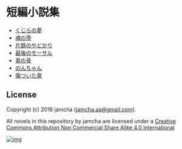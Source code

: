 # 短編小説集

-   [くじらの夢](https://github.com/jamcha-aa/ShortShort/blob/master/articles/WhaleDreams.md)
-   [魂の壺](https://github.com/jamcha-aa/ShortShort/blob/master/articles/HeroesCoffin.md)
-   [片鋏のやどかり](https://github.com/jamcha-aa/ShortShort/blob/master/articles/Hermitcrab.md)
-   [最後のモーサル](https://github.com/jamcha-aa/ShortShort/blob/master/articles/LastMorthal.md)
-   [竜の骨](https://github.com/jamcha-aa/ShortShort/blob/master/articles/Dragonbone.md)
-   [のんちゃん](https://github.com/jamcha-aa/ShortShort/blob/master/articles/Nonchan.md)
-   [傷ついた竜](https://github.com/jamcha-aa/ShortShort/blob/master/articles/InjuredDragon.md)

## License

Copyright (c) 2016 jamcha (jamcha.aa@gmail.com).  

All novels in this repository by jamcha are licensed under a [Creative Commons Attribution Non Commercial Share Alike 4.0 International](http://creativecommons.org/licenses/by-nc-sa/4.0/deed)  

[![img](http://i.creativecommons.org/l/by-nc-sa/3.0/80x15.png)](http://creativecommons.org/licenses/by-nc-sa/4.0/deed)